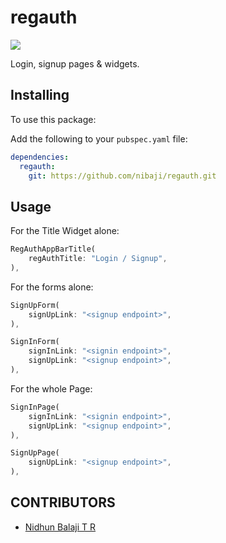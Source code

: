 # regauth

<img src="https://shields.io/badge/license-MIT-green">

Login, signup pages & widgets.

## Installing

To use this package:

Add the following to your `pubspec.yaml` file:

```yaml
dependencies:
  regauth:
    git: https://github.com/nibaji/regauth.git
```

## Usage

For the Title Widget alone:

```dart
RegAuthAppBarTitle(
    regAuthTitle: "Login / Signup",
),
```

For the forms alone:

```dart
SignUpForm(
    signUpLink: "<signup endpoint>",
),
```

```dart
SignInForm(
    signInLink: "<signin endpoint>",
    signUpLink: "<signup endpoint>",
),
```

For the whole Page:

```dart
SignInPage(
    signInLink: "<signin endpoint>",
    signUpLink: "<signup endpoint>",
),
```

```dart
SignUpPage(
    signUpLink: "<signup endpoint>",
),
```

## CONTRIBUTORS

- [Nidhun Balaji T R](https://github.com/nibaji/)